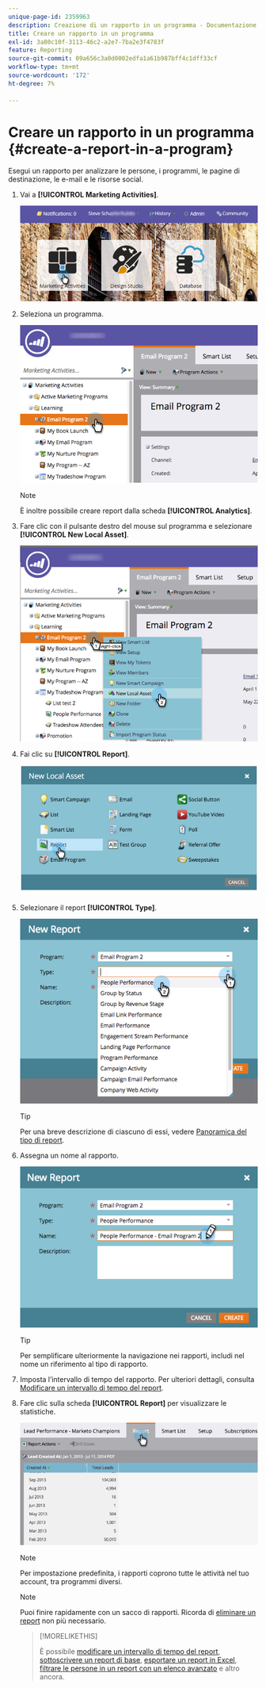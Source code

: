 ```yaml
---
unique-page-id: 2359963
description: Creazione di un rapporto in un programma - Documentazione di Marketo - Documentazione del prodotto
title: Creare un rapporto in un programma
exl-id: 3a80c10f-3113-46c2-a2e7-7ba2e3f4783f
feature: Reporting
source-git-commit: 09a656c3a0d0002edfa1a61b987bff4c1dff33cf
workflow-type: tm+mt
source-wordcount: '172'
ht-degree: 7%

---
```


# Creare un rapporto in un programma {#create-a-report-in-a-program}

Esegui un rapporto per analizzare le persone, i programmi, le pagine di destinazione, le e-mail e le risorse social.

1. Vai a **[!UICONTROL Marketing Activities]**.

   ![](assets/login-marketing-activities.png)

1. Seleziona un programma.

   ![](assets/selectprogramreport.png)

   >[!NOTE]
   >
   >È inoltre possibile creare report dalla scheda **[!UICONTROL Analytics]**.

1. Fare clic con il pulsante destro del mouse sul programma e selezionare **[!UICONTROL New Local Asset]**.

   ![](assets/programrightclick-asset.png)

1. Fai clic su **[!UICONTROL Report]**.

   ![](assets/image2014-9-15-18-3a36-3a46.png)

1. Selezionare il report **[!UICONTROL Type]**.

   ![](assets/choosereport.png)

   >[!TIP]
   >
   >Per una breve descrizione di ciascuno di essi, vedere [Panoramica del tipo di report](https://docs.marketo.com/display/DOCS/Report+Type+Overview).

1. Assegna un nome al rapporto.

   ![](assets/namereport.png)

   >[!TIP]
   >
   >Per semplificare ulteriormente la navigazione nei rapporti, includi nel nome un riferimento al tipo di rapporto.

1. Imposta l’intervallo di tempo del rapporto. Per ulteriori dettagli, consulta [Modificare un intervallo di tempo del report](/help/marketo/product-docs/reporting/basic-reporting/editing-reports/change-a-report-time-frame.md).

1. Fare clic sulla scheda **[!UICONTROL Report]** per visualizzare le statistiche.

   ![](assets/image2014-9-15-18-3a38-3a5.png)

   >[!NOTE]
   >
   >Per impostazione predefinita, i rapporti coprono tutte le attività nel tuo account, tra programmi diversi.

   >[!NOTE]
   >
   >Puoi finire rapidamente con un sacco di rapporti. Ricorda di [eliminare un report](/help/marketo/product-docs/reporting/basic-reporting/report-activity/delete-a-report.md) non più necessario.

   >[!MORELIKETHIS]
   >
   >È possibile [modificare un intervallo di tempo del report](/help/marketo/product-docs/reporting/basic-reporting/editing-reports/change-a-report-time-frame.md), [sottoscrivere un report di base](/help/marketo/product-docs/reporting/basic-reporting/report-subscriptions/subscribe-to-a-basic-report.md), [esportare un report in Excel](/help/marketo/product-docs/reporting/basic-reporting/report-activity/export-a-report-to-excel.md), [filtrare le persone in un report con un elenco avanzato](/help/marketo/product-docs/reporting/basic-reporting/editing-reports/filter-people-in-a-report-with-a-smart-list.md) e altro ancora.
